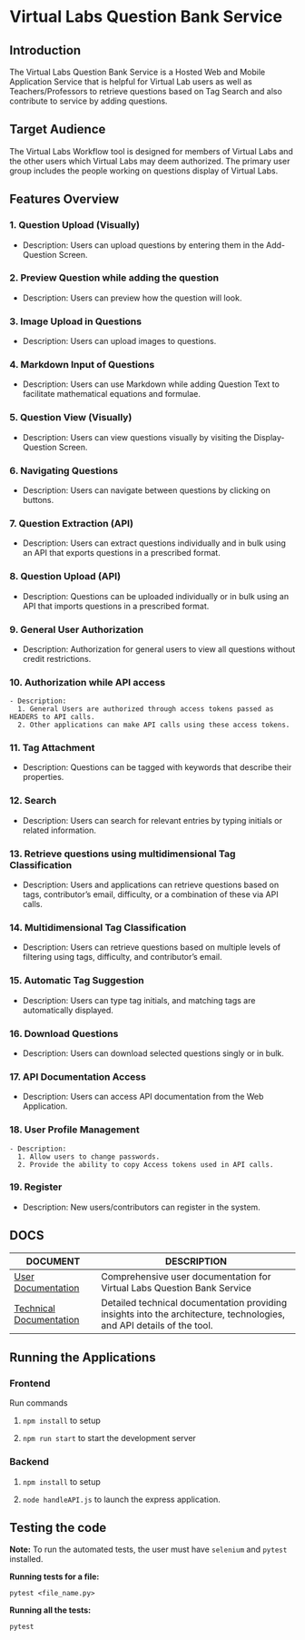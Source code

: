 # Virtual Labs Question Bank Service

## Introduction

The Virtual Labs Question Bank Service is a Hosted Web and Mobile Application Service that is helpful for Virtual Lab users as well as Teachers/Professors to retrieve questions based on Tag Search and also contribute to service by adding questions.
  

## Target Audience

The Virtual Labs Workflow tool is designed for members of Virtual Labs and the other users which Virtual Labs may deem authorized. The primary user group includes the people working on questions display of Virtual Labs.


## Features Overview

### 1. Question Upload (Visually)
- Description: Users can upload questions by entering them in the Add-Question Screen.

### 2. Preview Question while adding the question
- Description: Users can preview how the question will look.

### 3. Image Upload in Questions
- Description: Users can upload images to questions.

### 4. Markdown Input of Questions
- Description: Users can use Markdown while adding Question Text to facilitate mathematical equations and formulae.

### 5. Question View (Visually)
- Description: Users can view questions visually by visiting the Display-Question Screen.

### 6. Navigating Questions
- Description: Users can navigate between questions by clicking on buttons.

### 7. Question Extraction (API)
- Description: Users can extract questions individually and in bulk using an API that exports questions in a prescribed format.

### 8. Question Upload (API)
- Description: Questions can be uploaded individually or in bulk using an API that imports questions in a prescribed format.

### 9. General User Authorization
- Description: Authorization for general users to view all questions without credit restrictions.

### 10. Authorization while API access
    - Description:
      1. General Users are authorized through access tokens passed as HEADERS to API calls.
      2. Other applications can make API calls using these access tokens.

### 11. Tag Attachment
- Description: Questions can be tagged with keywords that describe their properties.

### 12. Search
- Description: Users can search for relevant entries by typing initials or related information.

### 13. Retrieve questions using multidimensional Tag Classification
- Description: Users and applications can retrieve questions based on tags, contributor’s email, difficulty, or a combination of these via API calls.

### 14. Multidimensional Tag Classification
- Description: Users can retrieve questions based on multiple levels of filtering using tags, difficulty, and contributor’s email.

### 15. Automatic Tag Suggestion
- Description: Users can type tag initials, and matching tags are automatically displayed.

### 16. Download Questions
- Description: Users can download selected questions singly or in bulk.

### 17. API Documentation Access
- Description: Users can access API documentation from the Web Application.

### 18. User Profile Management
    - Description:
      1. Allow users to change passwords.
      2. Provide the ability to copy Access tokens used in API calls.

### 19. Register
- Description: New users/contributors can register in the system.

## DOCS

| DOCUMENT                                      | DESCRIPTION                                                                                                           |
| --------------------------------------------- | --------------------------------------------------------------------------------------------------------------------- |
| [User Documentation](./documentation/user_doc.md)      | Comprehensive user documentation for Virtual Labs Question Bank Service
| [Technical Documentation](./documentation/tech_doc.md) | Detailed technical documentation providing insights into the architecture, technologies, and API details of the tool. |

## Running the Applications

### Frontend
Run commands

1. ```npm install``` to setup

2. ```npm run start``` to start the development server

### Backend

1. ```npm install``` to setup

2. ```node handleAPI.js``` to launch the express application.

## Testing the code
**Note:** To run the automated tests, the user must have `selenium` and `pytest` installed.

**Running tests for a file:**

```pytest <file_name.py>```


**Running all the tests:**

```pytest```
